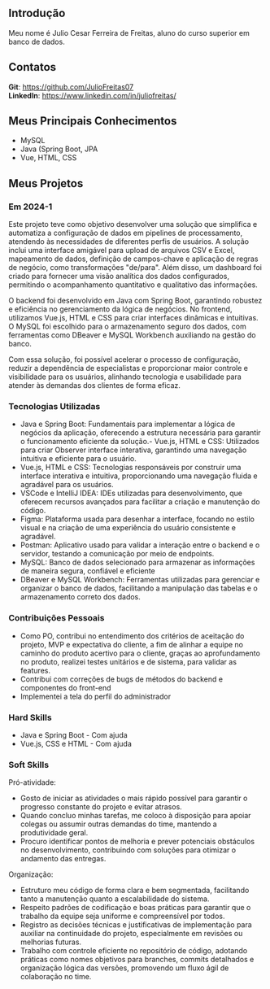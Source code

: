 ## Introdução

Meu nome é Julio Cesar Ferreira de Freitas, aluno do curso superior em banco de dados.

## Contatos

**Git**: https://github.com/JulioFreitas07
<br>
**LinkedIn**: https://www.linkedin.com/in/juliofreitas/

## Meus Principais Conhecimentos
- MySQL
- Java (Spring Boot, JPA
- Vue, HTML, CSS

## Meus Projetos

### Em 2024-1
Este projeto teve como objetivo desenvolver uma solução que simplifica e automatiza a configuração de dados em pipelines de processamento, atendendo às necessidades de diferentes perfis de usuários. A solução inclui uma interface amigável para upload de arquivos CSV e Excel, mapeamento de dados, definição de campos-chave e aplicação de regras de negócio, como transformações "de/para". Além disso, um dashboard foi criado para fornecer uma visão analítica dos dados configurados, permitindo o acompanhamento quantitativo e qualitativo das informações.

O backend foi desenvolvido em Java com Spring Boot, garantindo robustez e eficiência no gerenciamento da lógica de negócios. No frontend, utilizamos Vue.js, HTML e CSS para criar interfaces dinâmicas e intuitivas. O MySQL foi escolhido para o armazenamento seguro dos dados, com ferramentas como DBeaver e MySQL Workbench auxiliando na gestão do banco.

Com essa solução, foi possível acelerar o processo de configuração, reduzir a dependência de especialistas e proporcionar maior controle e visibilidade para os usuários, alinhando tecnologia e usabilidade para atender às demandas dos clientes de forma eficaz.

### Tecnologias Utilizadas
- Java e Spring Boot: Fundamentais para implementar a lógica de negócios da aplicação, oferecendo a estrutura necessária para garantir o funcionamento eficiente da solução.- Vue.js, HTML e CSS: Utilizados para criar Observer interface interativa, garantindo uma navegação intuitiva e eficiente para o usuário.
- Vue.js, HTML e CSS:  Tecnologias responsáveis por construir uma interface interativa e intuitiva, proporcionando uma navegação fluida e agradável para os usuários.
- VSCode e IntelliJ IDEA: IDEs utilizadas para desenvolvimento, que oferecem recursos avançados para facilitar a criação e manutenção do código.
- Figma: Plataforma usada para desenhar a interface, focando no estilo visual e na criação de uma experiência do usuário consistente e agradável.
- Postman: Aplicativo usado para validar a interação entre o backend e o servidor, testando a comunicação por meio de endpoints.
- MySQL: Banco de dados selecionado para armazenar as informações de maneira segura, confiável e eficiente
- DBeaver e MySQL Workbench: Ferramentas utilizadas para gerenciar e organizar o banco de dados, facilitando a manipulação das tabelas e o armazenamento correto dos dados.

### Contribuições Pessoais

- Como PO, contribui no entendimento dos critérios de aceitação do projeto, MVP e expectativa do cliente, a fim de alinhar a equipe no caminho do produto
acertivo para o cliente, graças ao aprofundamento no produto, realizei testes unitários e de sistema, para validar as features.
- Contribui com correções de bugs de métodos do backend e componentes do front-end
- Implementei a tela do perfil do administrador

### Hard Skills
- Java e Spring Boot - Com ajuda
- Vue.js, CSS e HTML - Com ajuda

### Soft Skills

Pró-atividade:
- Gosto de iniciar as atividades o mais rápido possível para garantir o progresso constante do projeto e evitar atrasos.
- Quando concluo minhas tarefas, me coloco à disposição para apoiar colegas ou assumir outras demandas do time, mantendo a produtividade geral.
- Procuro identificar pontos de melhoria e prever potenciais obstáculos no desenvolvimento, contribuindo com soluções para otimizar o andamento das entregas.

Organização:
- Estruturo meu código de forma clara e bem segmentada, facilitando tanto a manutenção quanto a escalabilidade do sistema.
- Respeito padrões de codificação e boas práticas para garantir que o trabalho da equipe seja uniforme e compreensível por todos.
- Registro as decisões técnicas e justificativas de implementação para auxiliar na continuidade do projeto, especialmente em revisões ou melhorias futuras.
- Trabalho com controle eficiente no repositório de código, adotando práticas como nomes objetivos para branches, 
commits detalhados e organização lógica das versões, promovendo um fluxo ágil de colaboração no time.
